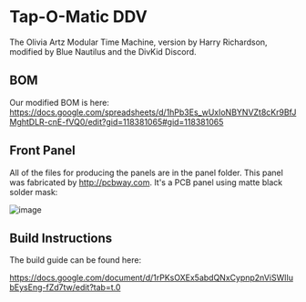# Tap-O-Matic DDV

The Olivia Artz Modular Time Machine, version by Harry Richardson, modified by Blue Nautilus and the DivKid Discord. 

## BOM

Our modified BOM is here:
https://docs.google.com/spreadsheets/d/1hPb3Es_wUxIoNBYNVZt8cKr9BfJMghtDLR-cnE-fVQ0/edit?gid=118381065#gid=118381065


## Front Panel

All of the files for producing the panels are in the panel folder. This panel was fabricated by http://pcbway.com. It's a PCB panel using matte black solder mask:

![image](pictures/front_panel.png)

## Build Instructions

The build guide can be found here: 

https://docs.google.com/document/d/1rPKsOXEx5abdQNxCypnp2nViSWlIubEysEng-fZd7tw/edit?tab=t.0

